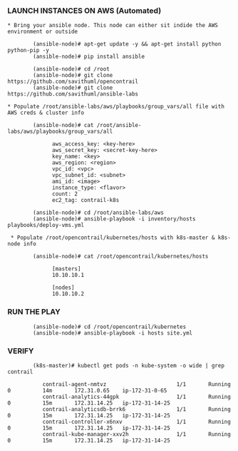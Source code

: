 ### LAUNCH INSTANCES ON AWS (Automated)

    * Bring your ansible node. This node can either sit indide the AWS environment or outside
    
            (ansible-node)# apt-get update -y && apt-get install python python-pip -y
            (ansible-node)# pip install ansible
      
            (ansible-node)# cd /root
            (ansible-node)# git clone https://github.com/savithuml/opencontrail
            (ansible-node)# git clone https://github.com/savithuml/ansible-labs
            
    * Populate /root/ansible-labs/aws/playbooks/group_vars/all file with AWS creds & cluster info
      
            (ansible-node)# cat /root/ansible-labs/aws/playbooks/group_vars/all
            
                  aws_access_key: <key-here> 
                  aws_secret_key: <secret-key-here>
                  key_name: <key>
                  aws_region: <region>
                  vpc_id: <vpc>
                  vpc_subnet_id: <subnet>
                  ami_id: <image>
                  instance_type: <flavor>
                  count: 2
                  ec2_tag: contrail-k8s
                 
            (ansible-node)# cd /root/ansible-labs/aws       
            (ansible-node)# ansible-playbook -i inventory/hosts playbooks/deploy-vms.yml
      
     * Populate /root/opencontrail/kubernetes/hosts with k8s-master & k8s-node info
    
            (ansible-node)# cat /root/opencontrail/kubernetes/hosts
       
                  [masters]
                  10.10.10.1

                  [nodes]
                  10.10.10.2
        
 ### RUN THE PLAY
 
            (ansible-node)# cd /root/opencontrail/kubernetes
            (ansible-node)# ansible-playbook -i hosts site.yml
            
            
 ### VERIFY
            
            (k8s-master)# kubectl get pods -n kube-system -o wide | grep contrail
               
               contrail-agent-nmtvz                      1/1       Running             0          14m       172.31.0.65    ip-172-31-0-65
               contrail-analytics-44gpk                  1/1       Running             0          15m       172.31.14.25   ip-172-31-14-25
               contrail-analyticsdb-brrk6                1/1       Running             0          15m       172.31.14.25   ip-172-31-14-25
               contrail-controller-x6nxv                 1/1       Running             0          15m       172.31.14.25   ip-172-31-14-25
               contrail-kube-manager-xxv2h               1/1       Running             0          15m       172.31.14.25   ip-172-31-14-25
